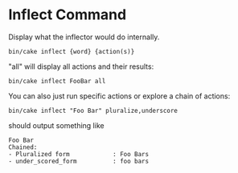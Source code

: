 # Inflect Command

Display what the inflector would do internally.
```
bin/cake inflect {word} {action(s)}
```

"all" will display all actions and their results:
```
bin/cake inflect FooBar all
```

You can also just run specific actions or explore a chain of actions:

```
bin/cake inflect "Foo Bar" pluralize,underscore
```
should output something like
```
Foo Bar
Chained:
- Pluralized form            : Foo Bars
- under_scored_form          : foo bars
```
